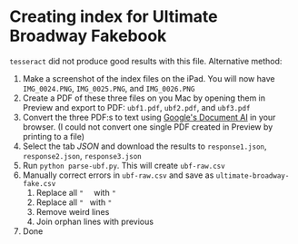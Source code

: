 # Creating index for Ultimate Broadway Fakebook

`tesseract` did not produce good results with this file. Alternative method:

1. Make a screenshot of the index files on the iPad. You will now have `IMG_0024.PNG`, `IMG_0025.PNG`, and `IMG_0026.PNG`
2. Create a PDF of these three files on you Mac by opening them in Preview and export to PDF: `ubf1.pdf`, `ubf2.pdf`,
   and `ubf3.pdf`
3. Convert the three PDF:s to text using [Google's Document AI](https://cloud.google.com/document-ai) in your browser.
   (I could not convert one single PDF created in Preview by printing to a file)
4. Select the tab *JSON* and download the results to `response1.json`, `response2.json`, `response3.json`
5. Run `python parse-ubf.py`. This will create `ubf-raw.csv`
6. Manually correct errors in `ubf-raw.csv` and save as `ultimate-broadway-fake.csv`
   1. Replace all `"  ` with `"`
   2. Replace all `" ` with `"`
   3. Remove weird lines
   4. Join orphan lines with previous
7. Done
